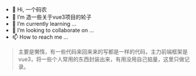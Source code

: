 - 👋 Hi, 一个码农
- 👀 I’m 造一些关于vue3项目的轮子
- 🌱 I’m currently learning ...
- 💞️ I’m looking to collaborate on ...
- 📫 How to reach me ...

> 主要是懒惰，有一些代码来回来来的写都是一样的代码，主力前端框架是vue3，将一些个人常用的东西封装出来，有用没用自己掂量，这里只做记录。
